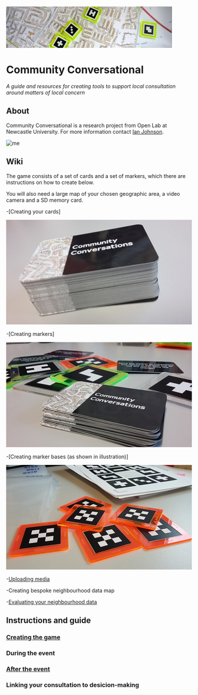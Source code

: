 ![image](https://github.com/JohnsonPublic/ambit/blob/master/cropped-p1230474.jpg)

# Community Conversational
_A guide and resources for creating tools to support local consultation around matters of local concern_

 
## About
Community Conversational is a research project from Open Lab at Newcastle University. For more information contact [Ian Johnson](mailto:i.g.johnson1@newcastle.ac.uk).

![me](https://github.com/JohnsonPublic/ambit/blob/master/P1220477.JPG) 

## Wiki
The game consists of a set of cards and a set of markers, which there are instructions on how to create below.

You will also need a large map of your chosen geographic area, a video camera and a SD memory card.

-[Creating your cards]

![cards](https://github.com/JohnsonPublic/ambit/blob/master/20160408_151933.jpg)

-[Creating markers]

![markers](https://github.com/JohnsonPublic/ambit/blob/master/20160408_120142.jpg)

-[Creating marker bases (as shown in illustration)]

![marker base](https://github.com/JohnsonPublic/ambit/blob/master/20160407_160450.jpg)

-[Uploading media](https://github.com/JohnsonPublic/ambit/blob/master/add_own_data_figure5.png)

-Creating bespoke neighbourhood data map

-[Evaluating your neighbourhood data](https://github.com/JohnsonPublic/ambit/blob/master/CHI%202018%20Fig%203%204%205_anon.jpg) 


## Instructions and guide

### [Creating the game](https://communityconversational.wordpress.com/2017/10/25/first-blog-post/) 

### During the event

### [After the event](https://communityconversational.wordpress.com/2017/10/25/featured-content/)

### Linking your consultation to desicion-making
